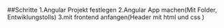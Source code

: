 ##Schritte
1.Angular Projekt festlegen
2.Angular App machen(Mit Folder, Entwiklungstolls)
3.mit frontend anfangen(Header mit html und css
)

